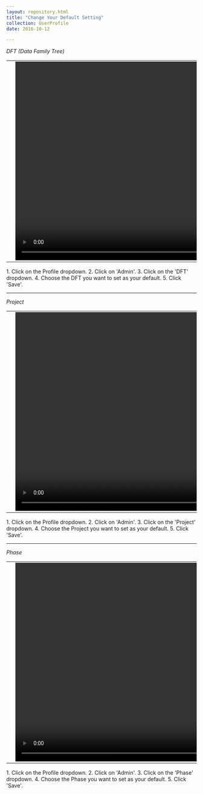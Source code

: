 ```yaml
---
layout: repository.html
title: "Change Your Default Setting"
collection: UserProfile
date: 2016-10-12

---
```

*DFT (Data Family Tree)*

<table>
<tr>
<td width="50px"></td>
<td width="700px">
<video width="700" height="525" controls>
	<source src="/assets/video/How_to_change_your_default_setting_dft.mp4" type="video/mp4">
	Your browser does not support the video tag.
</video>
</td>
<td width="50px"></td>
</tr>
</table>
1. Click on the Profile dropdown.
2. Click on 'Admin'.
3. Click on the 'DFT' dropdown.
4. Choose the DFT you want to set as your default.
5. Click 'Save'.

---
*Project*

<table>
<tr>
<td width="50px"></td>
<td width="700px">
<video width="700" height="525" controls>
	<source src="/assets/video/How_to_change_your_default_setting_project.mp4" type="video/mp4">
	Your browser does not support the video tag.
</video>
</td>
<td width="50px"></td>
</tr>
</table>
1. Click on the Profile dropdown.
2. Click on 'Admin'.
3. Click on the 'Project' dropdown.
4. Choose the Project you want to set as your default.
5. Click 'Save'.

---
*Phase*

<table>
<tr>
<td width="50px"></td>
<td width="700px">
<video width="700" height="525" controls>
	<source src="/assets/video/How_to_change_your_default_setting_phase.mp4" type="video/mp4">
	Your browser does not support the video tag.
</video>
</td>
<td width="50px"></td>
</tr>
</table>
1. Click on the Profile dropdown.
2. Click on 'Admin'.
3. Click on the 'Phase' dropdown.
4. Choose the Phase you want to set as your default.
5. Click 'Save'.
